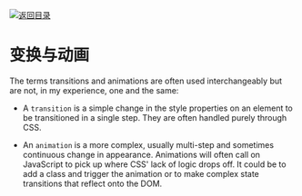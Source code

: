 [![返回目录](https://i.postimg.cc/50XLzC7C/image.png)](https://parg.co/UHU)

# 变换与动画

The terms transitions and animations are often used interchangeably but are not, in my experience, one and the same:

- A `transition` is a simple change in the style properties on an element to be transitioned in a single step. They are often handled purely through CSS.

- An `animation` is a more complex, usually multi-step and sometimes continuous change in appearance. Animations will often call on JavaScript to pick up where CSS' lack of logic drops off. It could be to add a class and trigger the animation or to make complex state transitions that reflect onto the DOM.
